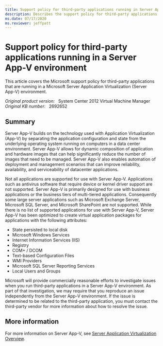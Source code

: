 ```yaml
---
title: Support policy for third-party applications running in Server App-V
description: Describes the support policy for third-party applications that are running in a Microsoft Server Application Virtualization (Server App-V) environment
ms.date: 07/17/2020
ms.reviewer: jeffpatt
---
```

# Support policy for third-party applications running in a Server App-V environment

This article covers the Microsoft support policy for third-party applications that are running in a Microsoft Server Application Virtualization (Server App-V) environment.

_Original product version:_ &nbsp; System Center 2012 Virtual Machine Manager  
_Original KB number:_ &nbsp; 2692652

## Summary

Server App-V builds on the technology used with Application Virtualization (App-V) by separating the application configuration and state from the underlying operating system running on computers in a data center environment. Server App-V allows for dynamic composition of application and hardware images that can help significantly reduce the number of images that need to be managed. Server App-V also enables automation of deployment and management scenarios that can improve reliability, availability, and serviceability of datacenter applications.

Not all applications are supported for use with Server App-V. Applications such as antivirus software that require device or kernel driver support are not supported. Server App-V is primarily designed for use with business applications or the business tiers of multi-tiered applications. Consequently some large server applications such as Microsoft Exchange Server, Microsoft SQL Server, and Microsoft SharePoint are not supported. While there is no list of supported applications for use with Server App-V, Server App-V has been optimized to create virtual application packages for applications with the following attributes:

- State persisted to local disk
- Microsoft Windows Services
- Internet Information Services (IIS)
- Registry
- COM+ / DCOM
- Text-based Configuration Files
- WMI Providers
- Microsoft SQL Server Reporting Services
- Local Users and Groups

Microsoft will provide commercially reasonable efforts to investigate issues when you run third-party applications in a Server App-V environment. As part of that investigation, we may require that you reproduce an issue independently from the Server App-V environment. If the issue is determined to be related to the third-party application, you must contact the third-party vendor for more information about how to resolve the issue.

## More information

For more information on Server App-V, see [Server Application Virtualization Overview](/previous-versions/system-center/system-center-2012-R2/gg703262(v=sc.12)?redirectedfrom=MSDN).
